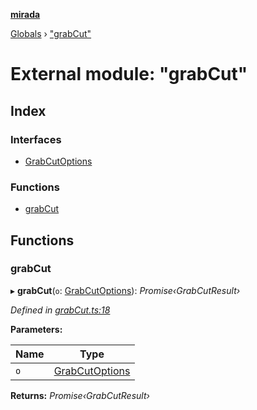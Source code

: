 **[mirada](../README.md)**

[Globals](../README.md) › ["grabCut"](_grabcut_.md)

# External module: "grabCut"

## Index

### Interfaces

* [GrabCutOptions](../interfaces/_grabcut_.grabcutoptions.md)

### Functions

* [grabCut](_grabcut_.md#grabcut)

## Functions

###  grabCut

▸ **grabCut**(`o`: [GrabCutOptions](../interfaces/_grabcut_.grabcutoptions.md)): *Promise‹GrabCutResult›*

*Defined in [grabCut.ts:18](https://github.com/cancerberoSgx/mirada/blob/19d9b36/mirada/src/grabCut.ts#L18)*

**Parameters:**

Name | Type |
------ | ------ |
`o` | [GrabCutOptions](../interfaces/_grabcut_.grabcutoptions.md) |

**Returns:** *Promise‹GrabCutResult›*